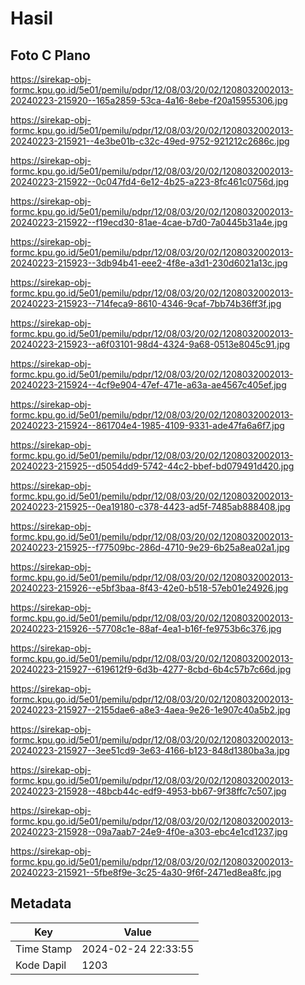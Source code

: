 # Hasil

## Foto C Plano

https://sirekap-obj-formc.kpu.go.id/5e01/pemilu/pdpr/12/08/03/20/02/1208032002013-20240223-215920--165a2859-53ca-4a16-8ebe-f20a15955306.jpg

https://sirekap-obj-formc.kpu.go.id/5e01/pemilu/pdpr/12/08/03/20/02/1208032002013-20240223-215921--4e3be01b-c32c-49ed-9752-921212c2686c.jpg

https://sirekap-obj-formc.kpu.go.id/5e01/pemilu/pdpr/12/08/03/20/02/1208032002013-20240223-215922--0c047fd4-6e12-4b25-a223-8fc461c0756d.jpg

https://sirekap-obj-formc.kpu.go.id/5e01/pemilu/pdpr/12/08/03/20/02/1208032002013-20240223-215922--f19ecd30-81ae-4cae-b7d0-7a0445b31a4e.jpg

https://sirekap-obj-formc.kpu.go.id/5e01/pemilu/pdpr/12/08/03/20/02/1208032002013-20240223-215923--3db94b41-eee2-4f8e-a3d1-230d6021a13c.jpg

https://sirekap-obj-formc.kpu.go.id/5e01/pemilu/pdpr/12/08/03/20/02/1208032002013-20240223-215923--714feca9-8610-4346-9caf-7bb74b36ff3f.jpg

https://sirekap-obj-formc.kpu.go.id/5e01/pemilu/pdpr/12/08/03/20/02/1208032002013-20240223-215923--a6f03101-98d4-4324-9a68-0513e8045c91.jpg

https://sirekap-obj-formc.kpu.go.id/5e01/pemilu/pdpr/12/08/03/20/02/1208032002013-20240223-215924--4cf9e904-47ef-471e-a63a-ae4567c405ef.jpg

https://sirekap-obj-formc.kpu.go.id/5e01/pemilu/pdpr/12/08/03/20/02/1208032002013-20240223-215924--861704e4-1985-4109-9331-ade47fa6a6f7.jpg

https://sirekap-obj-formc.kpu.go.id/5e01/pemilu/pdpr/12/08/03/20/02/1208032002013-20240223-215925--d5054dd9-5742-44c2-bbef-bd079491d420.jpg

https://sirekap-obj-formc.kpu.go.id/5e01/pemilu/pdpr/12/08/03/20/02/1208032002013-20240223-215925--0ea19180-c378-4423-ad5f-7485ab888408.jpg

https://sirekap-obj-formc.kpu.go.id/5e01/pemilu/pdpr/12/08/03/20/02/1208032002013-20240223-215925--f77509bc-286d-4710-9e29-6b25a8ea02a1.jpg

https://sirekap-obj-formc.kpu.go.id/5e01/pemilu/pdpr/12/08/03/20/02/1208032002013-20240223-215926--e5bf3baa-8f43-42e0-b518-57eb01e24926.jpg

https://sirekap-obj-formc.kpu.go.id/5e01/pemilu/pdpr/12/08/03/20/02/1208032002013-20240223-215926--57708c1e-88af-4ea1-b16f-fe9753b6c376.jpg

https://sirekap-obj-formc.kpu.go.id/5e01/pemilu/pdpr/12/08/03/20/02/1208032002013-20240223-215927--619612f9-6d3b-4277-8cbd-6b4c57b7c66d.jpg

https://sirekap-obj-formc.kpu.go.id/5e01/pemilu/pdpr/12/08/03/20/02/1208032002013-20240223-215927--2155dae6-a8e3-4aea-9e26-1e907c40a5b2.jpg

https://sirekap-obj-formc.kpu.go.id/5e01/pemilu/pdpr/12/08/03/20/02/1208032002013-20240223-215927--3ee51cd9-3e63-4166-b123-848d1380ba3a.jpg

https://sirekap-obj-formc.kpu.go.id/5e01/pemilu/pdpr/12/08/03/20/02/1208032002013-20240223-215928--48bcb44c-edf9-4953-bb67-9f38ffc7c507.jpg

https://sirekap-obj-formc.kpu.go.id/5e01/pemilu/pdpr/12/08/03/20/02/1208032002013-20240223-215928--09a7aab7-24e9-4f0e-a303-ebc4e1cd1237.jpg

https://sirekap-obj-formc.kpu.go.id/5e01/pemilu/pdpr/12/08/03/20/02/1208032002013-20240223-215921--5fbe8f9e-3c25-4a30-9f6f-2471ed8ea8fc.jpg


## Metadata

| Key        | Value               |
| ---------- | ------------------- |
| Time Stamp | 2024-02-24 22:33:55 |
| Kode Dapil | 1203                |



